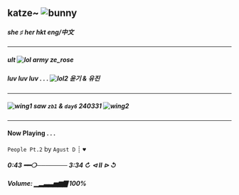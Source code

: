 ## katze~ ![bunny](https://pixels.crd.co/assets/images/gallery42/f3775c51.gif?v=379361a4)
##### she ♯ her hkt eng/中文


***


##### __ult__ ![lol](https://yokai.crd.co/assets/images/gallery13/0c977ae6.gif?v=b4df531c) army ze_rose

##### __luv luv luv__  . . .  ![lol2](https://yokai.crd.co/assets/images/gallery10/0ef4b45d.gif?v=b4df531c) 윤기 & 유진


***


##### ![wing1](https://yokai.crd.co/assets/images/gallery03/4246c620.gif?v=b4df531c) saw `zb1` & `day6` 240331 ![wing2](https://yokai.crd.co/assets/images/gallery03/58ed5769.gif?v=b4df531c) 


***


#### Now Playing . . . 

`People Pt.2` by `Agust D`  ┊   `♥︎`

##### 0:43 ━━❍─────── 3:34  ↻     ⊲  Ⅱ  ⊳     ↺

##### Volume: ▁▂▃▃▅▆▇ 100%


